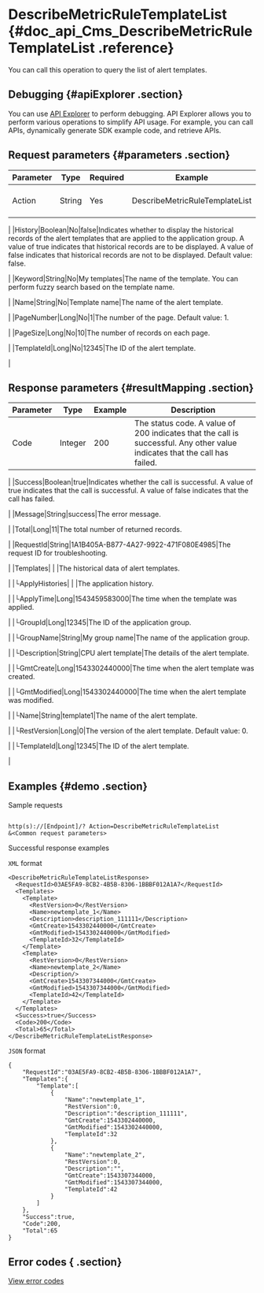 # DescribeMetricRuleTemplateList {#doc_api_Cms_DescribeMetricRuleTemplateList .reference}

You can call this operation to query the list of alert templates.

## Debugging {#apiExplorer .section}

You can use [API Explorer](https://api.aliyun.com/#product=Cms&api=DescribeMetricRuleTemplateList) to perform debugging. API Explorer allows you to perform various operations to simplify API usage. For example, you can call APIs, dynamically generate SDK example code, and retrieve APIs.

## Request parameters {#parameters .section}

|Parameter|Type|Required|Example|Description|
|---------|----|--------|-------|-----------|
|Action|String|Yes|DescribeMetricRuleTemplateList|The operation that you want to perform. Set the value to DescribeMetricRuleTemplateList.

 |
|History|Boolean|No|false|Indicates whether to display the historical records of the alert templates that are applied to the application group. A value of true indicates that historical records are to be displayed. A value of false indicates that historical records are not to be displayed. Default value: false.

 |
|Keyword|String|No|My templates|The name of the template. You can perform fuzzy search based on the template name.

 |
|Name|String|No|Template name|The name of the alert template.

 |
|PageNumber|Long|No|1|The number of the page. Default value: 1.

 |
|PageSize|Long|No|10|The number of records on each page.

 |
|TemplateId|Long|No|12345|The ID of the alert template.

 |

## Response parameters {#resultMapping .section}

|Parameter|Type|Example|Description|
|---------|----|-------|-----------|
|Code|Integer|200|The status code. A value of 200 indicates that the call is successful. Any other value indicates that the call has failed.

 |
|Success|Boolean|true|Indicates whether the call is successful. A value of true indicates that the call is successful. A value of false indicates that the call has failed.

 |
|Message|String|success|The error message.

 |
|Total|Long|11|The total number of returned records.

 |
|RequestId|String|1A1B405A-B877-4A27-9922-471F080E4985|The request ID for troubleshooting.

 |
|Templates| | |The historical data of alert templates.

 |
|└ApplyHistories| | |The application history.

 |
|└ApplyTime|Long|1543459583000|The time when the template was applied.

 |
|└GroupId|Long|12345|The ID of the application group.

 |
|└GroupName|String|My group name|The name of the application group.

 |
|└Description|String|CPU alert template|The details of the alert template.

 |
|└GmtCreate|Long|1543302440000|The time when the alert template was created.

 |
|└GmtModified|Long|1543302440000|The time when the alert template was modified.

 |
|└Name|String|template1|The name of the alert template.

 |
|└RestVersion|Long|0|The version of the alert template. Default value: 0.

 |
|└TemplateId|Long|12345|The ID of the alert template.

 |

## Examples {#demo .section}

Sample requests

``` {#request_demo}

http(s)://[Endpoint]/? Action=DescribeMetricRuleTemplateList
&<Common request parameters>

```

Successful response examples

`XML` format

``` {#xml_return_success_demo}
<DescribeMetricRuleTemplateListResponse>
  <RequestId>03AE5FA9-8CB2-4B5B-8306-1BBBF012A1A7</RequestId>
  <Templates>
    <Template> 
      <RestVersion>0</RestVersion>
      <Name>newtemplate_1</Name>
      <Description>description_111111</Description>
      <GmtCreate>1543302440000</GmtCreate>
      <GmtModified>1543302440000</GmtModified>
      <TemplateId>32</TemplateId>
    </Template> 
    <Template> 
      <RestVersion>0</RestVersion>
      <Name>newtemplate_2</Name>
      <Description/> 
      <GmtCreate>1543307344000</GmtCreate>
      <GmtModified>1543307344000</GmtModified>
      <TemplateId>42</TemplateId>
    </Template> 
  </Templates>
  <Success>true</Success> 
  <Code>200</Code>
  <Total>65</Total>
</DescribeMetricRuleTemplateListResponse>

```

`JSON` format

``` {#json_return_success_demo}
{
	"RequestId":"03AE5FA9-8CB2-4B5B-8306-1BBBF012A1A7",
	"Templates":{
		"Template":[
			{
				"Name":"newtemplate_1",
				"RestVersion":0,
				"Description":"description_111111",
				"GmtCreate":1543302440000,
				"GmtModified":1543302440000,
				"TemplateId":32
			},
			{
				"Name":"newtemplate_2",
				"RestVersion":0,
				"Description":"",
				"GmtCreate":1543307344000,
				"GmtModified":1543307344000,
				"TemplateId":42
			}
		]
	},
	"Success":true,
	"Code":200,
	"Total":65
}
```

## Error codes { .section}

[View error codes](https://error-center.aliyun.com/status/product/Cms)

